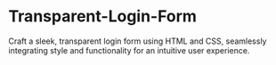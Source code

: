# Transparent-Login-Form
Craft a sleek, transparent login form using HTML and CSS, seamlessly integrating style and functionality for an intuitive user experience.
